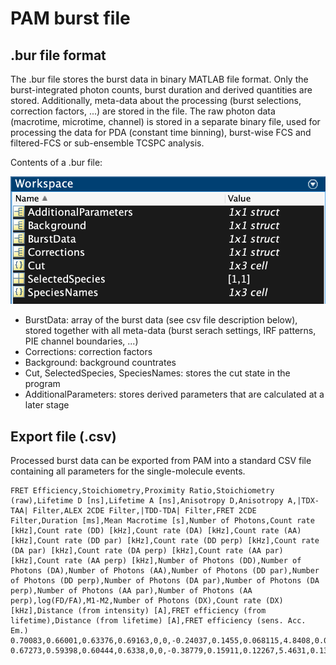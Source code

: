 # PAM burst file

## .bur file format

The .bur file stores the burst data in binary MATLAB file format. Only the burst-integrated photon counts, burst duration and derived quantities are stored. Additionally, meta-data about the processing (burst selections, correction factors, ...) are stored in the file. The raw photon data (macrotime, microtime, channel) is stored in a separate binary file, used for processing the data for PDA (constant time binning), burst-wise FCS and filtered-FCS or sub-ensemble TCSPC analysis.

Contents of a .bur file:

![Contents of a .bur file](bur_file.png)

* BurstData: array of the burst data (see csv file description below), stored together with all meta-data (burst serach settings, IRF patterns, PIE channel boundaries, ...)
* Corrections: correction factors
* Background: background countrates
* Cut, SelectedSpecies, SpeciesNames: stores the cut state in the program
* AdditionalParameters: stores derived parameters that are calculated at a later stage

## Export file (.csv)

Processed burst data can be exported from PAM into a standard CSV file containing all parameters for the single-molecule events.

```
FRET Efficiency,Stoichiometry,Proximity Ratio,Stoichiometry (raw),Lifetime D [ns],Lifetime A [ns],Anisotropy D,Anisotropy A,|TDX-TAA| Filter,ALEX 2CDE Filter,|TDD-TDA| Filter,FRET 2CDE Filter,Duration [ms],Mean Macrotime [s],Number of Photons,Count rate [kHz],Count rate (DD) [kHz],Count rate (DA) [kHz],Count rate (AA) [kHz],Count rate (DD par) [kHz],Count rate (DD perp) [kHz],Count rate (DA par) [kHz],Count rate (DA perp) [kHz],Count rate (AA par) [kHz],Count rate (AA perp) [kHz],Number of Photons (DD),Number of Photons (DA),Number of Photons (AA),Number of Photons (DD par),Number of Photons (DD perp),Number of Photons (DA par),Number of Photons (DA perp),Number of Photons (AA par),Number of Photons (AA perp),log(FD/FA),M1-M2,Number of Photons (DX),Count rate (DX) [kHz],Distance (from intensity) [A],FRET efficiency (from lifetime),Distance (from lifetime) [A],FRET efficiency (sens. Acc. Em.)
0.70083,0.66001,0.63376,0.69163,0,0,-0.24037,0.1455,0.068115,4.8408,0.059524,12.623,3.6652,0.14321,454,123.87,31.835,56.807,43.612,12.168,21.315,37.11,23.544,31.044,16.258,115,199,140,38,77,130,69,98,42,-0.85124,0.29917,314,85.67,60.741,1,0,0.82057
0.67273,0.59398,0.60444,0.6338,0,0,-0.38779,0.15911,0.12267,5.4631,0.13559,15.684,3.7608,0.49788,355,94.395,28.573,36.163,36.61,7.5284,23.757,25.312,13.155,27.887,11.188,89,136,130,15,74,93,43,92,38,-0.72056,0.32727,225,59.828,62.079,1,0,0.59358
```